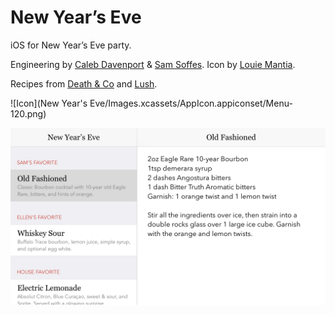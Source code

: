 # New Year’s Eve

iOS for New Year’s Eve party.

Engineering by [Caleb Davenport](https://twitter.com/calebd) & [Sam Soffes](https://twitter.com/soffes). Icon by [Louie Mantia](https://twitter.com/mantia).

Recipes from [Death & Co](http://www.amazon.com/gp/product/1607745259/ref=as_li_tl?ie=UTF8&camp=1789&creative=390957&creativeASIN=1607745259&linkCode=as2&tag=nothimagic-20&linkId=QZPHCI5BKF6QJZCQ) and [Lush](https://itunes.apple.com/us/app/lush-cocktail-mixed-drink/id719854580?mt=8&uo=4&at=1l3vmtU).

![Icon](New Year's Eve/Images.xcassets/AppIcon.appiconset/Menu-120.png)

![Screenshot](Screenshot.png)
